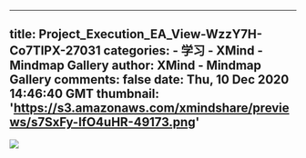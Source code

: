 
---
title: Project_Execution_EA_View-WzzY7H-Co7TIPX-27031
categories: 
    - 学习
    - XMind - Mindmap Gallery
author: XMind - Mindmap Gallery
comments: false
date: Thu, 10 Dec 2020 14:46:40 GMT
thumbnail: 'https://s3.amazonaws.com/xmindshare/previews/s7SxFy-IfO4uHR-49173.png'
---

<div>   
<img src="https://s3.amazonaws.com/xmindshare/previews/s7SxFy-IfO4uHR-49173.png" referrerpolicy="no-referrer">  
</div>
            